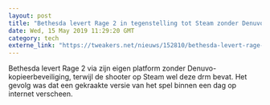 ```yaml
---
layout: post
title: "Bethesda levert Rage 2 in tegenstelling tot Steam zonder Denuvo-drm"
date: Wed, 15 May 2019 11:29:20 GMT
category: tech
externe_link: "https://tweakers.net/nieuws/152810/bethesda-levert-rage-2-in-tegenstelling-tot-steam-zonder-denuvo-drm.html"
---
```


Bethesda levert Rage 2 via zijn eigen platform zonder Denuvo-kopieerbeveiliging, terwijl de shooter op Steam wel deze drm bevat. Het gevolg was dat een gekraakte versie van het spel binnen een dag op internet verscheen.<img src="http://feeds.feedburner.com/~r/tweakers/mixed/~4/UsfA5DK0R5w" height="1" width="1" alt=""/>
